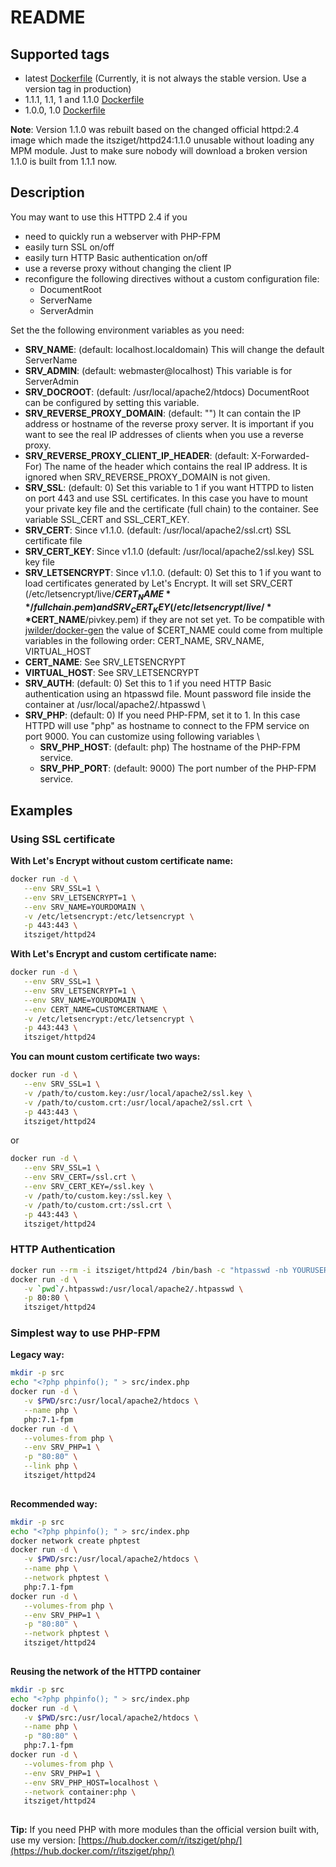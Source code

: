 # README

## Supported tags

* latest [Dockerfile](https://github.com/itsziget/httpd24-docker-image/blob/master/Dockerfile) (Currently, it is not always the stable version. Use a version tag in production)
* 1.1.1, 1.1, 1 and 1.1.0 [Dockerfile](https://github.com/itsziget/httpd24-docker-image/blob/v1.1.1/Dockerfile)
* 1.0.0, 1.0 [Dockerfile](https://github.com/itsziget/httpd24-docker-image/blob/v1.0.0/Dockerfile)

**Note**: Version 1.1.0 was rebuilt based on the changed official httpd:2.4 image which made the itsziget/httpd24:1.1.0 unusable without loading any MPM module. Just to make sure nobody will download a broken version 1.1.0 is built from 1.1.1 now.

## Description

You may want to use this HTTPD 2.4 if you 
 
- need to quickly run a webserver with PHP-FPM
- easily turn SSL on/off
- easily turn HTTP Basic authentication on/off
- use a reverse proxy without changing the client IP
- reconfigure the following directives without a custom configuration file:
  - DocumentRoot
  - ServerName
  - ServerAdmin
  
Set the the following environment variables as you need:

- **SRV_NAME**: (default: localhost.localdomain) This will change the default ServerName
- **SRV_ADMIN**: (default: webmaster@localhost) This variable is for ServerAdmin
- **SRV_DOCROOT**: (default: /usr/local/apache2/htdocs) DocumentRoot can be configured by setting this variable.
- **SRV_REVERSE_PROXY_DOMAIN**: (default: "") It can contain the IP address or hostname of the reverse proxy server. It is important if you want to see the real IP addresses of clients when you use a reverse proxy.
- **SRV_REVERSE_PROXY_CLIENT_IP_HEADER**: (default: X-Forwarded-For) The name of the header which contains the real IP address. It is ignored when SRV_REVERSE_PROXY_DOMAIN is not given.
- **SRV_SSL**: (default: 0) Set this variable to 1 if you want HTTPD to listen on port 443 and use SSL certificates. In this case you have to mount your private key file and the certificate (full chain) to the container. See variable SSL_CERT and SSL_CERT_KEY.
- **SRV_CERT**: Since v1.1.0. (default: /usr/local/apache2/ssl.crt) SSL certificate file 
- **SRV_CERT_KEY**: Since v1.1.0 (default: /usr/local/apache2/ssl.key) SSL key file
- **SRV_LETSENCRYPT**: Since v1.1.0. (default: 0) Set this to 1 if you want to load certificates generated by Let's Encrypt. It will set SRV_CERT (/etc/letsencrypt/live/**$CERT_NAME**/fullchain.pem) and SRV_CERT_KEY (/etc/letsencrypt/live/**$CERT_NAME**/pivkey.pem) if they are not set yet. To be compatible with [jwilder/docker-gen](https://hub.docker.com/r/jwilder/docker-gen/) the value of $CERT_NAME could come from multiple variables in the following order: CERT_NAME, SRV_NAME, VIRTUAL_HOST
- **CERT_NAME**: See SRV_LETSENCRYPT
- **VIRTUAL_HOST**: See SRV_LETSENCRYPT
- **SRV_AUTH**: (default: 0) Set this to 1 if you need HTTP Basic authentication using an htpasswd file. Mount password file inside the container at /usr/local/apache2/.htpasswd \
- **SRV_PHP**: (default: 0) If you need PHP-FPM, set it to 1. In this case HTTPD will use "php" as hostname to connect to the FPM service on port 9000. You can customize using following variables \
  - **SRV_PHP_HOST**: (default: php) The hostname of the PHP-FPM service.
  - **SRV_PHP_PORT**: (default: 9000) The port number of the PHP-FPM service.
  
## Examples

### Using SSL certificate

**With Let's Encrypt without custom certificate name:**
```bash
docker run -d \
   --env SRV_SSL=1 \
   --env SRV_LETSENCRYPT=1 \
   --env SRV_NAME=YOURDOMAIN \
   -v /etc/letsencrypt:/etc/letsencrypt \
   -p 443:443 \
   itsziget/httpd24
```

**With Let's Encrypt and custom certificate name:**

```bash
docker run -d \
   --env SRV_SSL=1 \
   --env SRV_LETSENCRYPT=1 \
   --env SRV_NAME=YOURDOMAIN \
   --env CERT_NAME=CUSTOMCERTNAME \
   -v /etc/letsencrypt:/etc/letsencrypt \
   -p 443:443 \
   itsziget/httpd24
```

**You can mount custom certificate two ways:**

```bash
docker run -d \
   --env SRV_SSL=1 \
   -v /path/to/custom.key:/usr/local/apache2/ssl.key \
   -v /path/to/custom.crt:/usr/local/apache2/ssl.crt \
   -p 443:443 \
   itsziget/httpd24
```
or
```bash
docker run -d \
   --env SRV_SSL=1 \
   --env SRV_CERT=/ssl.crt \
   --env SRV_CERT_KEY=/ssl.key \
   -v /path/to/custom.key:/ssl.key \
   -v /path/to/custom.crt:/ssl.crt \
   -p 443:443 \
   itsziget/httpd24
```

### HTTP Authentication

```bash
docker run --rm -i itsziget/httpd24 /bin/bash -c "htpasswd -nb YOURUSERNAME YOURPASSWORD" >> .htpasswd
docker run -d \
   -v `pwd`/.htpasswd:/usr/local/apache2/.htpasswd \
   -p 80:80 \
   itsziget/httpd24
```

### Simplest way to use PHP-FPM

**Legacy way:**

```bash
mkdir -p src
echo "<?php phpinfo(); " > src/index.php
docker run -d \
   -v $PWD/src:/usr/local/apache2/htdocs \
   --name php \
   php:7.1-fpm
docker run -d \
   --volumes-from php \
   --env SRV_PHP=1 \
   -p "80:80" \
   --link php \
   itsziget/httpd24
   
```

**Recommended way:**

```bash
mkdir -p src
echo "<?php phpinfo(); " > src/index.php
docker network create phptest
docker run -d \
   -v $PWD/src:/usr/local/apache2/htdocs \
   --name php \
   --network phptest \
   php:7.1-fpm
docker run -d \
   --volumes-from php \
   --env SRV_PHP=1 \
   -p "80:80" \
   --network phptest \
   itsziget/httpd24
   
```

**Reusing the network of the HTTPD container**

```bash
mkdir -p src
echo "<?php phpinfo(); " > src/index.php
docker run -d \
   -v $PWD/src:/usr/local/apache2/htdocs \
   --name php \
   -p "80:80" \
   php:7.1-fpm
docker run -d \
   --volumes-from php \
   --env SRV_PHP=1 \
   --env SRV_PHP_HOST=localhost \
   --network container:php \
   itsziget/httpd24
   
```

**Tip:** If you need PHP with more modules than the official version built with, use my version: [https://hub.docker.com/r/itsziget/php/](https://hub.docker.com/r/itsziget/php/)
